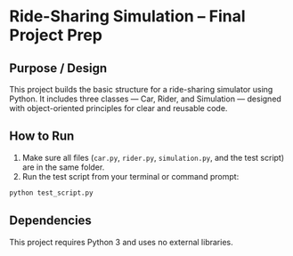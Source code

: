 # Ride-Sharing Simulation – Final Project Prep

## Purpose / Design
This project builds the basic structure for a ride-sharing simulator using Python. It includes three classes — Car, Rider, and Simulation — designed with object-oriented principles for clear and reusable code.

## How to Run
1. Make sure all files (`car.py`, `rider.py`, `simulation.py`, and the test script) are in the same folder.
2. Run the test script from your terminal or command prompt:
```bash
python test_script.py 
```
## Dependencies
This project requires Python 3 and uses no external libraries.
